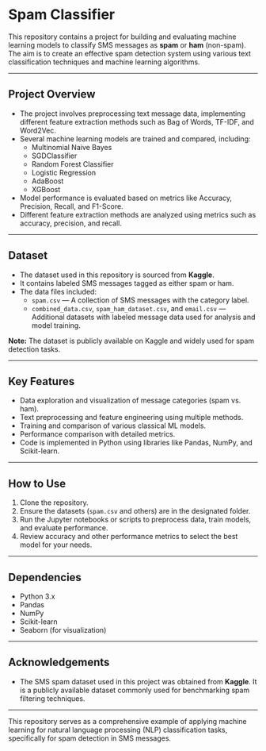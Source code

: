 # Spam Classifier

This repository contains a project for building and evaluating machine learning models to classify SMS messages as **spam** or **ham** (non-spam). The aim is to create an effective spam detection system using various text classification techniques and machine learning algorithms.

***

## Project Overview

- The project involves preprocessing text message data, implementing different feature extraction methods such as Bag of Words, TF-IDF, and Word2Vec.
- Several machine learning models are trained and compared, including:
  - Multinomial Naive Bayes
  - SGDClassifier
  - Random Forest Classifier
  - Logistic Regression
  - AdaBoost
  - XGBoost
- Model performance is evaluated based on metrics like Accuracy, Precision, Recall, and F1-Score.
- Different feature extraction methods are analyzed using metrics such as accuracy, precision, and recall.

***

## Dataset

- The dataset used in this repository is sourced from **Kaggle**.
- It contains labeled SMS messages tagged as either spam or ham.
- The data files included:
  - `spam.csv` — A collection of SMS messages with the category label.
  - `combined_data.csv`, `spam_ham_dataset.csv`, and `email.csv` — Additional datasets with labeled message data used for analysis and model training.
  
**Note:** The dataset is publicly available on Kaggle and widely used for spam detection tasks.

***

## Key Features

- Data exploration and visualization of message categories (spam vs. ham).
- Text preprocessing and feature engineering using multiple methods.
- Training and comparison of various classical ML models.
- Performance comparison with detailed metrics.
- Code is implemented in Python using libraries like Pandas, NumPy, and Scikit-learn.

***

## How to Use

1. Clone the repository.
2. Ensure the datasets (`spam.csv` and others) are in the designated folder.
3. Run the Jupyter notebooks or scripts to preprocess data, train models, and evaluate performance.
4. Review accuracy and other performance metrics to select the best model for your needs.

***

## Dependencies

- Python 3.x
- Pandas
- NumPy
- Scikit-learn
- Seaborn (for visualization)

***

## Acknowledgements

- The SMS spam dataset used in this project was obtained from **Kaggle**. It is a publicly available dataset commonly used for benchmarking spam filtering techniques.

***

This repository serves as a comprehensive example of applying machine learning for natural language processing (NLP) classification tasks, specifically for spam detection in SMS messages.


